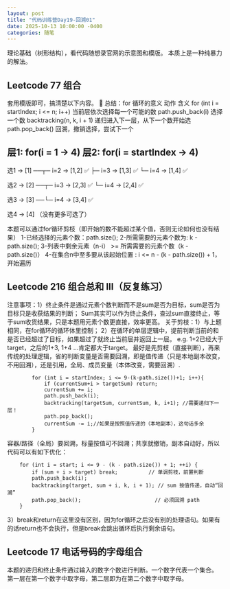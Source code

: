 ```yaml
---
layout: post
title: "代码训练营Day19-回溯01"
date: 2025-10-13 10:00:00 -0400
categories: 随笔
---
```


理论基础（树形结构），看代码随想录官网的示意图和模版。
本质上是一种纯暴力的解法。

## Leetcode 77 组合
套用模版即可，搞清楚以下内容。
🔁 总结：for 循环的意义
动作	含义
for (int i = startIndex; i <= n; i++)	当前层依次选择每一个可能的数
path.push_back(i)	选择一个数
backtracking(n, k, i + 1)	递归进入下一层，从下一个数开始选
path.pop_back()	回溯，撤销选择，尝试下一个

层1: for(i = 1 → 4)      层2: for(i = startIndex → 4)
-----------------------------------------------------
选1 → [1] ──┬─ i=2 → [1,2] ✅
             ├─ i=3 → [1,3] ✅
             └─ i=4 → [1,4] ✅

选2 → [2] ──┬─ i=3 → [2,3] ✅
             └─ i=4 → [2,4] ✅

选3 → [3] ──└─ i=4 → [3,4] ✅

选4 → [4] （没有更多可选了）

本题可以通过for循环剪枝（即开始的数不能超过某个值，否则无论如何也没有结果）
1-已经选择的元素个数：path.size();
2-所需需要的元素个数为: k - path.size();
3-列表中剩余元素（n-i） >= 所需需要的元素个数（k - path.size()）
4-在集合n中至多要从该起始位置 : i <= n - (k - path.size()) + 1，开始遍历

## Leetcode 216 组合总和 III（反复练习）
注意事项：1）终止条件是通过元素个数判断而不是sum是否为目标，sum是否为目标只是收获结果的判断；
Sum其实可以作为终止条件，查过sum直接终止，等于sum收货结果，只是本题用元素个数更直接，效率更高。
关于剪枝：1）与上题相同，在for循环的循环体里控制；
2）在循环的单层逻辑中，提前判断当前的和是否已经超过了目标，如果超过了就终止当前层并返回上一层。
e.g. 1+2已经大于target，之后的1+3, 1+4 ...肯定都大于target。
最好是先剪枝（直接判断），再来传统的处理逻辑，省的判断变量是否需要回溯，即是值传递（只是本地副本改变，不用回溯），还是引用，全局、成员变量（本体改变，需要回溯）.
```
        for (int i = startIndex; i <= 9-(k-path.size())+1; i++){
            if (currentSum+i > targetSum) return;
            currentSum += i;
            path.push_back(i);
            backtracking(targetSum, currentSum, k, i+1); //需要递归下一层！
            path.pop_back();
            currentSum -= i;//如果是按照值传递的（本地副本），这句话多余 
        }
```
容器/路径（全局）要回溯，标量按值可不回溯；共享就撤销，副本自动好，所以代码可以有如下优化：
```
    for (int i = start; i <= 9 - (k - path.size()) + 1; ++i) {
        if (sum + i > target) break;          // 单调剪枝，前置判断
        path.push_back(i);
        backtracking(target, sum + i, k, i + 1); // sum 按值传递，自动“回溯”
        path.pop_back();                        // 必须回溯 path
    }
```

3）break和return在这里没有区别，因为for循环之后没有别的处理语句。如果有的话return也不会执行，但是break会跳出循环后执行剩余语句。

## Leetcode 17 电话号码的字母组合
本题的递归和终止条件通过输入的数字个数进行判断。一个数字代表一个集合。
第一层在第一个数字中取字母，第二层即为在第二个数字中取字母。






